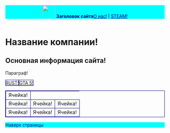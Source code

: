 <html>
  <head>
    <title> Название сайта </title>
    <style>
        a {
            color: inherit;
        }
        </style>
  </head>
  <body>
    <header id="start" style="background-color: Aqua; color:DarkBlue;"><!-- Это шапка сайта -->
      <img src="" height="40px"> <b>Заголовок сайта</b><a href="#gg">О нас!</a> | <a href="#https://store.steampowered.com/?l=russian">STEAM!</a> 
    </header>
    <main>
      <h1>Название компании!</h1>
      <h2>Основная информация сайта!</h2>
      <p>Параграф!</p>
      <table style="border-collapse: collapse; border: 1px solid DarkBlue;">
        <tr> <!-- Это первая строка! -->
          <a href="https://itorrents-igruha.org/519-rust.htm" style="border: 1px solid DarkBlue;">RUST!</a>
          <a href="https://itorrents-igruha.org/24-16-gta-5-onlayn-versiya-na-kompyuter-2-1.html" style="border: 1px solid DarkBlue;">GTA 5!</a>
          <td style="border: 1px solid DarkBlue;">Ячейка!</td>
        </tr>
        <tr> <!-- Это первая строка! -->
          <td style="border: 1px solid DarkBlue;">Ячейка!</td>
          <td style="border: 1px solid DarkBlue;">Ячейка!</td>
          <td style="border: 1px solid DarkBlue;">Ячейка!</td>
        </tr>
        <tr> <!-- Это первая строка! -->
          <td style="border: 1px solid DarkBlue;">Ячейка!</td>
          <td style="border: 1px solid DarkBlue;">Ячейка!</td>
          <td style="border: 1px solid DarkBlue;">Ячейка!</td>
        </tr>
      </table>
     </main>
     <footer style="background-color: Aqua; color: DarkBlue">
       <p id="gg>Текст внутри футера! Например адрес компании!</p>
       <a href="#start">Наверх страницы</a>
    </footer>
  </body>
  
</html>
       
